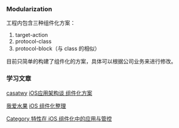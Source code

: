 ### Modularization

工程内包含三种组件化方案：
1. target-action
2. protocol-class
3. protocol-block（与 class 的相似）

目前只简单的构建了组件化的方案，具体可以根据公司业务来进行修改。

### 学习文章
[casatwy](https://casatwy.com/)  [iOS应用架构谈 组件化方案](https://casatwy.com/iOS-Modulization.html)

[我爱水果](https://www.jianshu.com/u/02ec002ab1b2)   [iOS 组件化整理](https://www.jianshu.com/p/8a0ade87a31c)

[Category 特性在 iOS 组件化中的应用与管控](https://tech.meituan.com/2018/11/08/ios-category-module-communicate.html)
